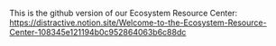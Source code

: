 This is the github version of our Ecosystem Resource Center: https://distractive.notion.site/Welcome-to-the-Ecosystem-Resource-Center-108345e121194b0c952864063b6c88dc 
